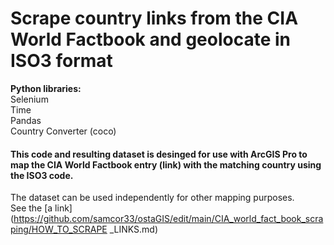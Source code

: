 # Scrape country links from the CIA World Factbook and geolocate in ISO3 format
**Python libraries:**
<br>Selenium
<br>Time
<br>Pandas
<br>Country Converter (coco)
<br>
#### This code and resulting dataset is desinged for use with ArcGIS Pro to map the CIA World Factbook entry (link) with the matching country using the ISO3 code.
The dataset can be used independently for other mapping purposes.
<br>
See the [a link](https://github.com/samcor33/ostaGIS/edit/main/CIA_world_fact_book_scraping/HOW_TO_SCRAPE _LINKS.md)
